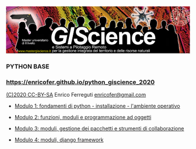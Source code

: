 [![Copertina](Copertina.png)](http://www.mastergiscience.it)

### PYTHON BASE

### https://enricofer.github.io/python_giscience_2020

[(C)2020 CC-BY-SA](https://creativecommons.org/licenses/by-sa/3.0/it/) Enrico Ferreguti enricofer@gmail.com

* [Modulo 1: fondamenti di python - installazione - l'ambiente operativo](https://enricofer.github.io/python_giscience_2020/MODULI/modulo_1.htm)

* [Modulo 2: funzioni, moduli e programmazione ad oggetti](https://enricofer.github.io/python_giscience_2020/MODULI/modulo_2.htm)

* [Modulo 3: moduli, gestione dei pacchetti e strumenti di collaborazione](https://enricofer.github.io/python_giscience_2020/MODULI/modulo_3.htm)

* [Modulo 4: moduli, django framework](https://enricofer.github.io/python_giscience_2020/MODULI/modulo_4.htm)

  
